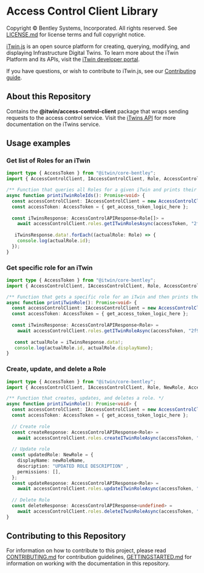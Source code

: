 # Access Control Client Library

Copyright © Bentley Systems, Incorporated. All rights reserved. See [LICENSE.md](./LICENSE.md) for license terms and full copyright notice.

[iTwin.js](http://www.itwinjs.org) is an open source platform for creating, querying, modifying, and displaying Infrastructure Digital Twins. To learn more about the iTwin Platform and its APIs, visit the [iTwin developer portal](https://developer.bentley.com/).

If you have questions, or wish to contribute to iTwin.js, see our [Contributing guide](./CONTRIBUTING.md).

## About this Repository

Contains the __@itwin/access-control-client__ package that wraps sending requests to the access control service. Visit the [iTwins API](https://developer.bentley.com/apis/access-control/) for more documentation on the iTwins service.

## Usage examples

### Get list of Roles for an iTwin
```typescript
import type { AccessToken } from "@itwin/core-bentley";
import { AccessControlClient, IAccessControlClient, Role, AccessControlAPIResponse } from "@itwin/access-control-client";

/** Function that queries all Roles for a given iTwin and prints their ids to the console. */
async function printiTwinRoleIds(): Promise<void> {
  const accessControlClient: IAccessControlClient = new AccessControlClient();
  const accessToken: AccessToken = { get_access_token_logic_here };
  
  const iTwinsResponse: AccessControlAPIResponse<Role[]> =
    await accessControlClient.roles.getITwinRolesAsync(accessToken, "2f981e83-47e4-4f36-8ee9-4264453688a1");
    
   iTwinsResponse.data!.forEach((actualRole: Role) => {
    console.log(actualRole.id);
  });
}
```

### Get specific role for an iTwin
```typescript
import type { AccessToken } from "@itwin/core-bentley";
import { AccessControlClient, IAccessControlClient, Role, AccessControlAPIResponse } from "@itwin/access-control-client";

/** Function that gets a specific role for an iTwin and then prints the id and displayName to the console. */
async function printiTwinRole(): Promise<void> {
  const accessControlClient: IAccessControlClient = new AccessControlClient();
  const accessToken: AccessToken = { get_access_token_logic_here };
  
  const iTwinsResponse: AccessControlAPIResponse<Role> =
    await accessControlClient.roles.getITwinRoleAsync(accessToken, "2f981e83-47e4-4f36-8ee9-4264453688a1", "2d593231-db14-4c1f-9db4-96f2b91b0bde");
    
   const actualRole = iTwinsResponse.data!;
   console.log(actualRole.id, actualRole.displayName);
}
```

### Create, update, and delete a Role
```typescript
import type { AccessToken } from "@itwin/core-bentley";
import { AccessControlClient, IAccessControlClient, Role, NewRole, AccessControlAPIResponse } from "@itwin/access-control-client";

/** Function that creates, updates, and deletes a role. */
async function printiTwinRole(): Promise<void> {
  const accessControlClient: IAccessControlClient = new AccessControlClient();
  const accessToken: AccessToken = { get_access_token_logic_here };
  
  // Create role
  const createResponse: AccessControlAPIResponse<Role> =
    await accessControlClient.roles.createITwinRoleAsync(accessToken, "71fd32ed-5ee4-4e22-bc4d-b8e973e0b7b7", "d8215a6b-465d-44ff-910b-40d4541d1ebf");
    
  // Update role
  const updatedRole: NewRole = {
    displayName: newRoleName,
    description: "UPDATED ROLE DESCRIPTION" ,
    permissions: [],
  };
  const updateResponse: AccessControlAPIResponse<Role> =
    await accessControlClient.roles.updateITwinRoleAsync(accessToken, "71fd32ed-5ee4-4e22-bc4d-b8e973e0b7b7", createResponse.data!.id, updatedRole);
    
  // Delete Role
  const deleteResponse: AccessControlAPIResponse<undefined> =
    await accessControlClient.roles.deleteITwinRoleAsync(accessToken, "71fd32ed-5ee4-4e22-bc4d-b8e973e0b7b7", createResponse.data!.id);
}
```

## Contributing to this Repository

For information on how to contribute to this project, please read [CONTRIBUTING.md](CONTRIBUTING.md) for contribution guidelines, [GETTINGSTARTED.md](GETTINGSTARTED.md) for information on working with the documentation in this repository.

